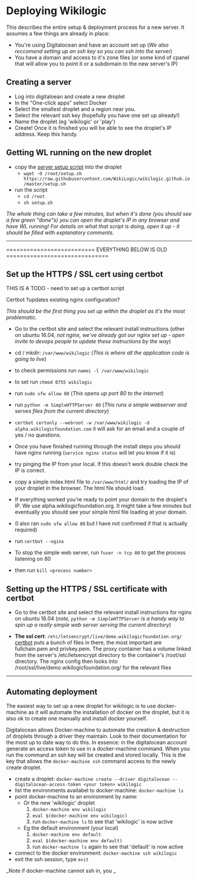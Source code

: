 # Deploying Wikilogic

This describes the entire setup & deployment process for a new server. It assumes a few things are already in place:

 - You're using Digitalocean and have an account set up (_We also reccomend setting up an ssh key so you can ssh into the server_)
 - You have a domain and access to it's zone files (or some kind of cpanel that will allow you to point it or a subdomain to the new server's IP)

## Creating a server

 - Log into digitaloean and create a new droplet
 - In the "One-click apps" select Docker 
 - Select the smallest droplet and a region near you. 
 - Select the relevant ssh key (hopefully you have one set up already!)
 - Name the droplet (eg 'wikilogic' or 'play')
 - Create! Once it is finished you will be able to see the droplet's IP address. Keep this handy.
 
## Getting WL running on the new droplet

 - copy the [server setup script](https://raw.githubusercontent.com/WikiLogic/wikilogic.github.io/master/setup.sh) into the droplet
    - `wget -O /root/setup.sh https://raw.githubusercontent.com/WikiLogic/wikilogic.github.io/master/setup.sh`
 - run the script 
    - `cd /root`
    - `sh setup.sh`

_The whole thing can take a few minutes, but when it's done (you should see a few green "done"s) you can open the droplet's IP in any browser and have WL running! For details on what that script is doing, open it up - it should be filled with explanatory comments._

---

========================== EVERYTHING BELOW IS OLD ==============================

## Set up the HTTPS / SSL cert using certbot

THIS IS A TODO - need to set up a certbot script

Certbot ?updates existing nginx configuration?

_This should be the first thing you set up within the droplet as it's the most problematic._

 - Go to the certbot site and select the relevant install instructions (other on ubuntu 16.04, _not nginx, we've already got our nginx set up - open invite to devops people to update these instructions by the way_)
 - cd / mkdir: `/var/www/wikilogic` (_This is where all the application code is going to live_)
 - to check permissions run `namei -l /var/www/wikilogic`
 - to set run `chmod 0755 wikilogic`
 - run `sudo ufw allow 80` (_This opens up port 80 to the internet_)
 - run `python -m SimpleHTTPServer 80` (_This runs a simple webserver and serves files from the current directory_)
 - `certbot certonly --webroot -w /var/www/wikilogic -d alpha.wikilogicfoundation.com` it will ask for an email and a couple of yes / no questions.


 - Once you have finished running through the install steps you should have nginx running (`service nginx status` will let you know if it is)
 - try pinging the IP from your local. If this doesn't work double check the IP is correct.
 - copy a simple index.html file to `/var/www/html/` and try loading the IP of your droplet in the browser. The html file should load.
 - If everything worked you're ready to point your domain to the droplet's IP. We use alpha.wikilogicfoundation.org. It might take a few minutes but eventually you should see your simple html file loading at your domain.
 - (I also ran `sudo ufw allow 80` but I have not confirmed if that is actually required)
 - run `certbot --nginx`

 - To stop the simple web server, run `fuser -n tcp 80` to get the process listening on 80
 - then run `kill <process number>`


 
## Setting up the HTTPS / SSL certificate with certbot

 - Go to the certbot site and select the relevant install instructions for nginx on ubuntu 16.04 (_note, `python -m SimpleHTTPServer` is a handy way to spin up a really simple web server serving the current directory_)


 - **The ssl cert**: `/etc/letsencrypt/live/demo.wikilogicfoundation.org/` [certbot](https://certbot.eff.org/docs/) puts a bunch of files in there, the most important are fullchain.pem and privkey.pem. The proxy container has a volume linked from the server's /etc/letsencrypt directory to the container's /root/ssl directory. The nginx config then looks into /root/ssl/live/demo.wikilogicfoundation.org/ for the relevant files


---

## Automating deployment

The easiest way to set up a new droplet for wikilogic is to use docker-machine as it will automate the installation of docker on the droplet, but it is also ok to create one manually and install docker yourself.

Digitalocean allows Docker-machine to automate the creation & destruction of droplets through a driver they maintain. Look to their documentation for the most up to date way to do this. In essence: in the digitalocean account generate an access token to use in a docker-machine command. When you run the command an ssh key will be created and stored locally. This is the key that allows the `docker-machine ssh` command access to the newly create droplet.

 - create a droplet: `docker-machine create --driver digitalocean --digitalocean-access-token <your token> wikilogic`
 - list the environments availabel to docker-machine: `docker-machine ls`
 - point docker-machine to an environment by name:
    - Or the new 'wikilogic' droplet 
        1. `docker-machine env wikilogic`
        2. `eval $(docker-machine env wikilogic)`
        3. run `docker-machine ls` to see that 'wikilogic' is now active
    - Eg the default environment (your local)
        1. `docker-machine env default`
        2. `eval $(docker-machine env default)`
        3. run `docker-machine ls` again to see that 'default' is now active
 - connect to the docker environment: `docker-machine ssh wikilogic`
 - exit the ssh session, type `exit`

_Note if docker-machine cannot ssh in, you _
